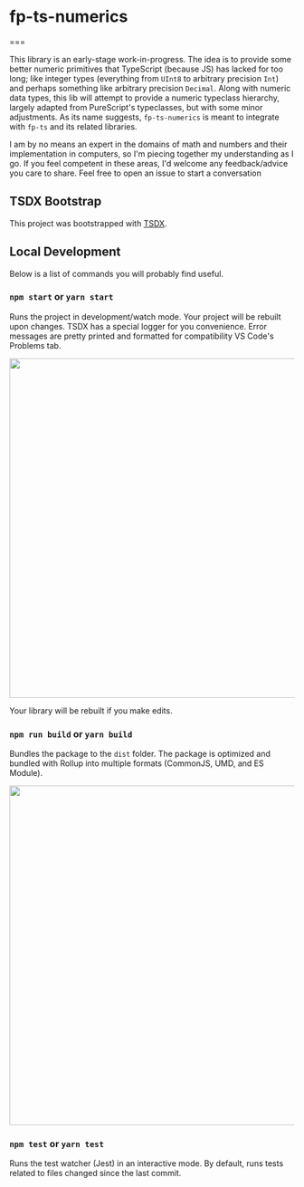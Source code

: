 # fp-ts-numerics

===

This library is an early-stage work-in-progress. The idea is to provide some better numeric primitives that TypeScript (because JS) has lacked for too long; like integer types (everything from `UInt8` to arbitrary precision `Int`) and perhaps something like arbitrary precision `Decimal`. Along with
numeric data types, this lib will attempt to provide a numeric typeclass hierarchy, largely adapted from PureScript's typeclasses, but with some
minor adjustments. As its name suggests, `fp-ts-numerics` is meant to integrate with `fp-ts` and its related libraries.

I am by no means an expert in the domains of math and numbers and their implementation in computers, so I'm piecing together my understanding as I go. If you feel competent in these areas, I'd welcome any feedback/advice you care to share. Feel free to open an issue to start a conversation

## TSDX Bootstrap

This project was bootstrapped with [TSDX](https://github.com/jaredpalmer/tsdx).

## Local Development

Below is a list of commands you will probably find useful.

### `npm start` or `yarn start`

Runs the project in development/watch mode. Your project will be rebuilt upon changes. TSDX has a special logger for you convenience. Error messages are pretty printed and formatted for compatibility VS Code's Problems tab.

<img src="https://user-images.githubusercontent.com/4060187/52168303-574d3a00-26f6-11e9-9f3b-71dbec9ebfcb.gif" width="600" />

Your library will be rebuilt if you make edits.

### `npm run build` or `yarn build`

Bundles the package to the `dist` folder.
The package is optimized and bundled with Rollup into multiple formats (CommonJS, UMD, and ES Module).

<img src="https://user-images.githubusercontent.com/4060187/52168322-a98e5b00-26f6-11e9-8cf6-222d716b75ef.gif" width="600" />

### `npm test` or `yarn test`

Runs the test watcher (Jest) in an interactive mode.
By default, runs tests related to files changed since the last commit.

